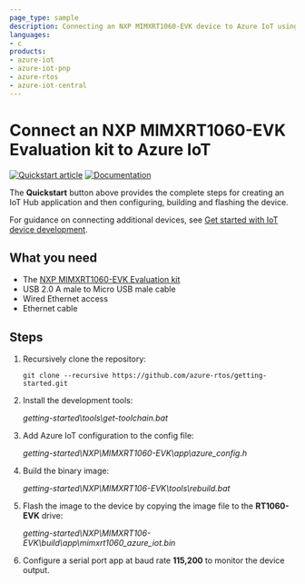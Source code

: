 ```yaml
---
page_type: sample
description: Connecting an NXP MIMXRT1060-EVK device to Azure IoT using Azure RTOS
languages:
- c
products:
- azure-iot
- azure-iot-pnp
- azure-rtos
- azure-iot-central
---
```


# Connect an NXP MIMXRT1060-EVK Evaluation kit to Azure IoT

[![Quickstart article](../../docs/media/docs-link-buttons/azure-quickstart.svg)](https://learn.microsoft.com/azure/iot-develop/quickstart-devkit-nxp-mimxrt1060-evk-iot-hub)
[![Documentation](../../docs/media/docs-link-buttons/azure-documentation.svg)](https://docs.microsoft.com/azure/iot-develop/)

The **Quickstart** button above provides the complete steps for creating an IoT Hub application and then configuring, building and flashing the device.

For guidance on connecting additional devices, see [Get started with IoT device development](https://learn.microsoft.com/azure/iot-develop/about-getting-started-device-development).

## What you need

* The [NXP MIMXRT1060-EVK Evaluation kit](https://www.nxp.com/design/development-boards/i-mx-evaluation-and-development-boards/mimxrt1060-evk-i-mx-rt1060-evaluation-kit:MIMXRT1060-EVK)
* USB 2.0 A male to Micro USB male cable
* Wired Ethernet access
* Ethernet cable

## Steps

1. Recursively clone the repository:
    ```shell
    git clone --recursive https://github.com/azure-rtos/getting-started.git
    ```

1. Install the development tools:

    *getting-started\tools\get-toolchain.bat*

1. Add Azure IoT configuration to the config file:
    
    *getting-started\NXP\MIMXRT1060-EVK\app\azure_config.h*
    
1. Build the binary image:

    *getting-started\NXP\MIMXRT106-EVK\tools\rebuild.bat*

1. Flash the image to the device by copying the image file to the **RT1060-EVK** drive:

    *getting-started\NXP\MIMXRT106-EVK\build\app\mimxrt1060_azure_iot.bin*

1. Configure a serial port app at baud rate **115,200** to monitor the device output.
